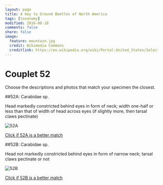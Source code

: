 ```yaml
---
layout: page
title: A key to Ground Beetles of North America
tags: [taxonomy]
modified: 2016-08-10
comments: false
share: false
image:
  feature: mountain.jpg
  credit: Wikimedia Commons
  creditlink: https://en.wikipedia.org/wiki/Portal:United_States/Selected_panorama#/media/File:Mount_Ellinor,_Mount_Washington_Panorama.jpg
---
```


# Couplet 52


Choose the descriptions and photos that match your specimen the closest. 

##52A: Carabidae sp. 

Head markedly constricted behind eyes in form of neck; width one-half or less than that of width of head across eyes (if slightly more, then tarsal claws pectinate)

![52A](//klevan.github.io/images/keyfigs/Key1_52_52A.png)

[Click if 52A is a better match](//klevan.github.io/dynamicTaxonomy/Key1_53)


##52B: Carabidae sp. 

Head not markedly constricted behind eyes in form of narrow neck; tarsal claws pectinate or not

![52B](//klevan.github.io/images/keyfigs/Key1_52_52B.png)

[Click if 52B is a better match](//klevan.github.io/dynamicTaxonomy/Key1_55)

